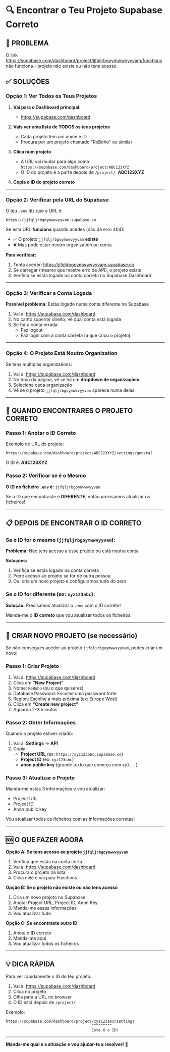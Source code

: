 # 🔍 Encontrar o Teu Projeto Supabase Correto

## 🎯 PROBLEMA

O link https://supabase.com/dashboard/project/jjfqljrbgoymwwvyyvam/functions não funciona - projeto não existe ou não tens acesso.

## ✅ SOLUÇÕES

### Opção 1: Ver Todos os Teus Projetos

1. **Vai para o Dashboard principal:**
   - https://supabase.com/dashboard

2. **Vais ver uma lista de TODOS os teus projetos**
   - Cada projeto tem um nome e ID
   - Procura por um projeto chamado "ReBoho" ou similar

3. **Clica num projeto**
   - A URL vai mudar para algo como: `https://supabase.com/dashboard/project/ABC123XYZ`
   - O ID do projeto é a parte depois de `/project/`: **ABC123XYZ**

4. **Copia o ID do projeto correto**

---

### Opção 2: Verificar pela URL do Supabase

O teu `.env` diz que a URL é:
```
https://jjfqljrbgoymwwvyyvam.supabase.co
```

Se esta URL **funciona** quando acedes (não dá erro 404):
- ✅ O projeto `jjfqljrbgoymwwvyyvam` **existe**
- ❌ Mas pode estar noutro organization ou conta

**Para verificar:**
1. Tenta aceder: https://jjfqljrbgoymwwvyyvam.supabase.co
2. Se carregar (mesmo que mostre erro de API), o projeto existe
3. Verifica se estás logado na conta correta no Supabase Dashboard

---

### Opção 3: Verificar a Conta Logada

**Possível problema:** Estás logado numa conta diferente no Supabase

1. Vai a: https://supabase.com/dashboard
2. No canto superior direito, vê qual conta está logada
3. Se for a conta errada:
   - Faz logout
   - Faz login com a conta correta (a que criou o projeto)

---

### Opção 4: O Projeto Está Noutro Organization

Se tens múltiplas organizations:

1. Vai a: https://supabase.com/dashboard
2. No topo da página, vê se há um **dropdown de organizações**
3. Seleciona cada organização
4. Vê se o projeto `jjfqljrbgoymwwvyyvam` aparece numa delas

---

## 🚀 QUANDO ENCONTRARES O PROJETO CORRETO

### Passo 1: Anotar o ID Correto

Exemplo de URL do projeto:
```
https://supabase.com/dashboard/project/ABC123XYZ/settings/general
```

O ID é: **ABC123XYZ**

### Passo 2: Verificar se é o Mesmo

**O ID no ficheiro `.env` é:** `jjfqljrbgoymwwvyyvam`

Se o ID que encontraste é **DIFERENTE**, então precisamos atualizar os ficheiros!

---

## 📋 DEPOIS DE ENCONTRAR O ID CORRETO

### Se o ID for o mesmo (`jjfqljrbgoymwwvyyvam`):

**Problema:** Não tens acesso a esse projeto ou está noutra conta

**Soluções:**
1. Verifica se estás logado na conta correta
2. Pede acesso ao projeto se for de outra pessoa
3. Ou: cria um novo projeto e configuramos tudo do zero

### Se o ID for diferente (ex: `xyz123abc`):

**Solução:** Precisamos atualizar o `.env` com o ID correto!

Manda-me o **ID correto** que vou atualizar todos os ficheiros.

---

## 🔧 CRIAR NOVO PROJETO (se necessário)

Se não consegues aceder ao projeto `jjfqljrbgoymwwvyyvam`, podes criar um novo:

### Passo 1: Criar Projeto

1. Vai a: https://supabase.com/dashboard
2. Clica em **"New Project"**
3. Nome: `ReBoho` (ou o que quiseres)
4. Database Password: Escolhe uma password forte
5. Region: Escolhe a mais próxima (ex: Europe West)
6. Clica em **"Create new project"**
7. Aguarda 2-3 minutos

### Passo 2: Obter Informações

Quando o projeto estiver criado:

1. Vai a: **Settings** → **API**
2. Copia:
   - **Project URL** (ex: `https://xyz123abc.supabase.co`)
   - **Project ID** (ex: `xyz123abc`)
   - **anon public key** (grande texto que começa com `eyJ...`)

### Passo 3: Atualizar o Projeto

Manda-me estas 3 informações e vou atualizar:
- Project URL
- Project ID
- Anon public key

Vou atualizar todos os ficheiros com as informações corretas!

---

## 🆘 O QUE FAZER AGORA

**Opção A: Se tens acesso ao projeto `jjfqljrbgoymwwvyyvam`**
1. Verifica que estás na conta certa
2. Vai a: https://supabase.com/dashboard
3. Procura o projeto na lista
4. Clica nele e vai para Functions

**Opção B: Se o projeto não existe ou não tens acesso**
1. Cria um novo projeto no Supabase
2. Anota: Project URL, Project ID, Anon Key
3. Manda-me essas informações
4. Vou atualizar tudo

**Opção C: Se encontraste outro ID**
1. Anota o ID correto
2. Manda-me aqui
3. Vou atualizar todos os ficheiros

---

## 💡 DICA RÁPIDA

Para ver rapidamente o ID do teu projeto:

1. Vai a: https://supabase.com/dashboard
2. Clica no projeto
3. Olha para a URL no browser
4. O ID está depois de `/project/`

Exemplo:
```
https://supabase.com/dashboard/project/xyz123abc/settings
                                      ^^^^^^^^^
                                      Este é o ID!
```

---

**Manda-me qual é a situação e vou ajudar-te a resolver!** 🚀
